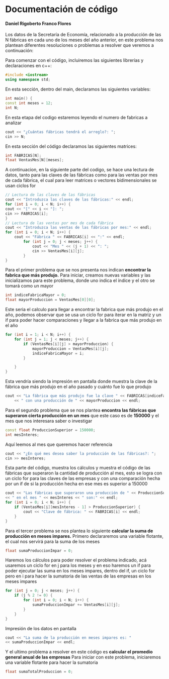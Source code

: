 # Documentación de código

  #### Daniel Rigoberto Franco Flores
Los datos de la Secretaría de Economía, relacionado a la producción de las N fábricas en cada uno de los meses del año anterior, en este problema nos plantean diferentes resoluciones o problemas a resolver que veremos a continuación:

Para comenzar con el código, incluiremos las siguientes librerías y declaraciones en c++:
```cpp
#include <iostream>
using namespace std;
```
En esta sección, dentro del main, declaramos las siguientes variables:
```cpp
int main() {
const int meses = 12;
int N;
```
En esta etapa del codigo estaremos leyendo el numero de fabricas a analizar
```cpp
cout << "¿Cuántas fábricas tendrá el arreglo?: ";
cin >> N;
```
En esta sección del código declaramos las siguientes matrices:
```cpp
int FABRICAS[N];
float VentasMes[N][meses];
```
A continuacion, en la siguiente parte del codigo, se hace una lectura de datos, tanto para las claves de las fábricas como para las ventas por mes de cada fábrica, el cual para leer matrices o vectores bidimensionales se usan ciclos for
```cpp
// Lectura de las claves de las fábricas
cout << "Introduzca las claves de las fábricas:" << endl;
for (int i = 0; i < N; i++) {
cout << "[" << i << "]: ";
cin >> FABRICAS[i];
}
// Lectura de las ventas por mes de cada fábrica
cout << "Introduzca las ventas de las fábricas por mes:" << endl;
for (int i = 0; i < N; i++) {
	cout << "Fábrica " << FABRICAS[i] << ":" << endl;
		for (int j = 0; j < meses; j++) {
			cout << "Mes " << (j + 1) << ": ";
			cin >> VentasMes[i][j];
		}
}
```
Para el primer problema que se nos presenta nos indican **encontrar la fabrica que más produjo.**
Para iniciar, creamos nuevas variables y las inicializamos para este problema, donde uno indica el índice y el otro se tomará como un mayor
```cpp
int indiceFabricaMayor = 0;
float mayorProduccion = VentasMes[0][0];
```
Este seria el calculo para llegar a encontrar la fabrica que más produjo en el año, podemos observar que se usa un ciclo for para iterar en la matriz y un if para poder hacer comparaciones y llegar a la fabrica que más produjo en el año
```cpp
for (int i = 1; i < N; i++) {
	for (int j = 1; j < meses; j++) {
		if (VentasMes[i][j] > mayorProduccion) {
			mayorProduccion = VentasMes[i][j];			
			indiceFabricaMayor = i;
		}

	}
}
```
Esta vendría siendo la impresión en pantalla donde muestra la clave de la fábrica que más produjo en el año pasado y cuánto fue lo que produjo
```cpp
cout << "La fábrica que más produjo fue la clave " << FABRICAS[indiceFabricaMayor]
	<< " con una producción de " << mayorProduccion << endl;
```
Para el segundo problema que se nos plantea **encontra las fábricas que superaron cierta producción en un mes** que este caso es de **150000** y el mes que nos interesara saber o investigar
```cpp
const float ProduccionSuperior = 150000;
int mesInteres;
```
Aquí leemos al mes que queremos hacer referencia
```cpp
cout << "¿En qué mes desea saber la producción de las fábricas?: ";
cin >> mesInteres; 
```
Esta parte del código, muestra los cálculos y muestra el código de las fábricas que superaron la cantidad de producción al mes, esto se logra con un ciclo for para las claves de las empresas y con una comparación hecha por un if de si la producción hecha en ese mes es superior a 150000
```cpp
cout << "Las fábricas que superaron una producción de " << ProduccionSuperior
<< " en el mes " << mesInteres << " son:" << endl;
for (int i = 0; i < N; i++) {
	if (VentasMes[i][mesInteres - 1] > ProduccionSuperior) {
		cout << "Clave de fábrica: " << FABRICAS[i] << endl;
	}
}
```
Para el tercer problema se nos plantea lo siguiente **calcular la suma de producción en meses impares.**
Primero declararemos una variable flotante, el cual nos servirá para la suma de los meses
```cpp
float sumaProduccionImpar = 0;
```
Haremos los cálculos para poder resolver el problema indicado, acá usaremos un ciclo for en j para los meses y en eso haremos un if para poder ejecutar las suma en los meses impares, dentro del if, un ciclo for pero en i para hacer la sumatoria de las ventas de las empresas en los meses impares
```cpp
for (int j = 0; j < meses; j++) {
	if (j % 2 != 0) {
		for (int i = 0; i < N; i++) {
			sumaProduccionImpar += VentasMes[i][j];
		}
	}
}
```
Impresión de los datos en pantalla
```cpp
cout << "La suma de la producción en meses impares es: "
<< sumaProduccionImpar << endl;
```
Y el ultimo problema a resolver en este código es **calcular el promedio general anual de las empresas**
Para iniciar con este problema, iniciaremos una variable flotante para hacer la sumatoria
```cpp
float sumaTotalProduccion = 0;
```
<!--stackedit_data:
eyJoaXN0b3J5IjpbMTkwNTE0MTkwMSw0OTc4MTg4MTAsLTYzNT
Q4NDI0NSwxNTA0MzQyNjAwLDc3ODA4NDIzMiwtNjg1NTQ2NzM3
LC0xMjMxNDAwODE1LC0xMzI2NzU2ODAzLC02NzkxODkxMjIsLT
I4MDA2NzQ3NSwtMTYyODkxOTM4NywtNzIzMjk4NzUyLC0xNDI2
ODE1OTE1LC0xOTUxMTIzODI2LC05NTgzNzM5MCwtMTA2ODk0Mj
gwLC0xNzQ2MDI5MjYsLTIwODg3NDY2MTIsMjYzODM2OTA5LDQ3
MDgyNTA3M119
-->